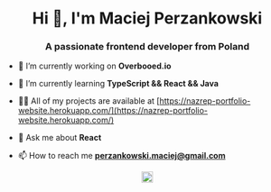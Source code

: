 <h1 align="center">Hi 👋, I'm Maciej Perzankowski</h1>
<h3 align="center">A passionate frontend developer from Poland</h3>

- 🔭 I’m currently working on **Overbooed.io**

- 🌱 I’m currently learning **TypeScript && React && Java**

- 👨‍💻 All of my projects are available at [https://nazrep-portfolio-website.herokuapp.com/](https://nazrep-portfolio-website.herokuapp.com/)

- 💬 Ask me about **React**

- 📫 How to reach me **perzankowski.maciej@gmail.com**


<p align="center">
<a href="https://linkedin.com/in/https://www.linkedin.com/in/maciej-perzankowski" target="blank"><img align="center" src="https://cdn.jsdelivr.net/npm/simple-icons@3.0.1/icons/linkedin.svg" alt="https://www.linkedin.com/in/maciej-perzankowski/" height="20" width="20" /></a>
</p>



